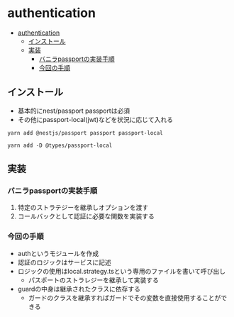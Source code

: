 # authentication

- [authentication](#authentication)
  - [インストール](#インストール)
  - [実装](#実装)
    - [バニラpassportの実装手順](#バニラpassportの実装手順)
    - [今回の手順](#今回の手順)


## インストール
- 基本的にnest/passport passportは必須
- その他にpassport-local(jwt)などを状況に応じて入れる

```sell
yarn add @nestjs/passport passport passport-local

yarn add -D @types/passport-local
```


## 実装

### バニラpassportの実装手順
1. 特定のストラテジーを継承しオプションを渡す
2. コールバックとして認証に必要な関数を実装する


### 今回の手順
- authというモジュールを作成
- 認証のロジックはサービスに記述
- ロジックの使用はlocal.strategy.tsという専用のファイルを書いて呼び出し
  - パスポートのストラレジーを継承して実装する
- guardの中身は継承されたクラスに依存する
  - ガードのクラスを継承すればガードでその変数を直接使用することができる


